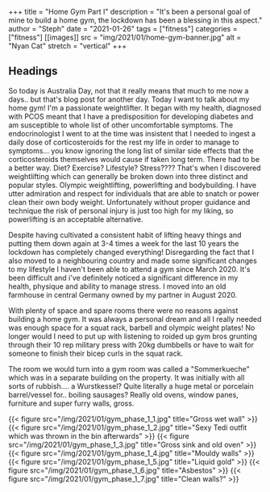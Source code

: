 +++
title = "Home Gym Part I"
description = "It's been a personal goal of mine to build a home gym, the lockdown has been a blessing in this aspect."
author = "Steph"
date = "2021-01-26"
tags = ["fitness"]
categories = ["fitness"]
[[images]]
  src = "img/2021/01/home-gym-banner.jpg"
  alt = "Nyan Cat"
  stretch = "vertical"
+++

<!--more-->

## Headings

So today is Australia Day, not that it really means that much to me now a days.. but that's blog post for another day. Today I want to talk about my home gym! I'm a passionate weightlifter. It began with my health, diagnosed with PCOS meant that I have a predisposition for developing diabetes and am susceptible to whole list of other uncomfortable symptoms. The endocrinologist I went to at the time was insistent that I needed to ingest a daily dose of corticosteroids for the rest my life in order to manage to symptoms... you know ignoring the long list of similar side effects that the corticosteroids themselves would cause if taken long term. There had to be a better way. Diet? Exercise? Lifestyle? Stress???? That's when I discovered weightlifting which can generally be broken down into three distinct and popular styles. Olympic weightlifting, powerlifting and bodybuilding. I have utter admiration and respect for individuals that are able to snatch or power clean their own body weight. Unfortunately without proper guidance and technique the risk of personal injury is just too high for my liking, so powerlifting is an acceptable alternative. 

Despite having cultivated a consistent habit of lifting heavy things and putting them down again at 3-4 times a week for the last 10 years the lockdown has completely changed everything! Disregarding the fact that I also moved to a neighbouring country and made some significant changes to my lifestyle I haven't been able to attend a gym since March 2020. It's been difficult and i've definitely noticed a significant difference in my health, physique and ability to manage stress. I moved into an old farmhouse in central Germany owned by my partner in August 2020.

With plenty of space and spare rooms there were no reasons against building a home gym. It was always a personal dream and all I really needed was enough space for a squat rack, barbell and olympic weight plates! No longer would I need to put up with listening to roided up gym bros grunting through their 10 rep military press with 20kg dumbbells or have to wait for someone to finish their bicep curls in the squat rack.

The room we would turn into a gym room was called a "Sommerkueche" which was in a separate building on the property. It was initially with all sorts of rubbish.... a Wurstkessel? Quite literally a huge metal or porcelain barrel/vessel for.. boiling sausages? Really old ovens, window panes, furniture and super furry walls, gross.

{{< figure src="/img/2021/01/gym_phase_1_1.jpg" title="Gross wet wall" >}}
{{< figure src="/img/2021/01/gym_phase_1_2.jpg" title="Sexy Tedi outfit which was thrown in the bin afterwards" >}}
{{< figure src="/img/2021/01/gym_phase_1_3.jpg" title="Gross sink and old oven" >}}
{{< figure src="/img/2021/01/gym_phase_1_4.jpg" title="Mouldy walls" >}}
{{< figure src="/img/2021/01/gym_phase_1_5.jpg" title="Liquid gold" >}}
{{< figure src="/img/2021/01/gym_phase_1_6.jpg" title="Asbestos" >}}
{{< figure src="/img/2021/01/gym_phase_1_7.jpg" title="Clean walls?" >}}
